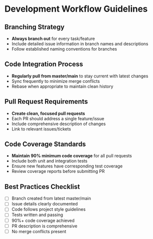 # Development Workflow Guidelines

## Branching Strategy
- **Always branch out** for every task/feature
- Include detailed issue information in branch names and descriptions
- Follow established naming conventions for branches

## Code Integration Process
- **Regularly pull from master/main** to stay current with latest changes
- Sync frequently to minimize merge conflicts
- Rebase when appropriate to maintain clean history

## Pull Request Requirements
- **Create clean, focused pull requests**
- Each PR should address a single feature/issue
- Include comprehensive description of changes
- Link to relevant issues/tickets

## Code Coverage Standards
- **Maintain 90% minimum code coverage** for all pull requests
- Include both unit and integration tests
- Ensure new features have corresponding test coverage
- Review coverage reports before submitting PR

## Best Practices Checklist
- [ ] Branch created from latest master/main
- [ ] Issue details clearly documented
- [ ] Code follows project style guidelines
- [ ] Tests written and passing
- [ ] 90%+ code coverage achieved
- [ ] PR description is comprehensive
- [ ] No merge conflicts present